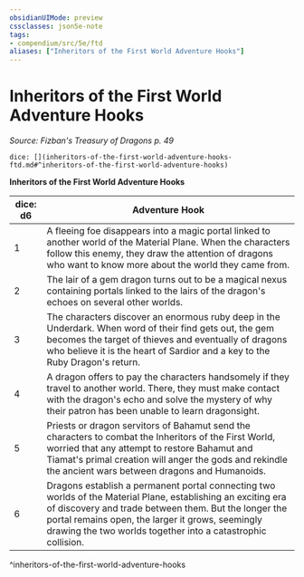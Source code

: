 ```yaml
---
obsidianUIMode: preview
cssclasses: json5e-note
tags:
- compendium/src/5e/ftd
aliases: ["Inheritors of the First World Adventure Hooks"]
---
```

# Inheritors of the First World Adventure Hooks
*Source: Fizban's Treasury of Dragons p. 49* 

`dice: [](inheritors-of-the-first-world-adventure-hooks-ftd.md#^inheritors-of-the-first-world-adventure-hooks)`

**Inheritors of the First World Adventure Hooks**

| dice: d6 | Adventure Hook |
|----------|----------------|
| 1 | A fleeing foe disappears into a magic portal linked to another world of the Material Plane. When the characters follow this enemy, they draw the attention of dragons who want to know more about the world they came from. |
| 2 | The lair of a gem dragon turns out to be a magical nexus containing portals linked to the lairs of the dragon's echoes on several other worlds. |
| 3 | The characters discover an enormous ruby deep in the Underdark. When word of their find gets out, the gem becomes the target of thieves and eventually of dragons who believe it is the heart of Sardior and a key to the Ruby Dragon's return. |
| 4 | A dragon offers to pay the characters handsomely if they travel to another world. There, they must make contact with the dragon's echo and solve the mystery of why their patron has been unable to learn dragonsight. |
| 5 | Priests or dragon servitors of Bahamut send the characters to combat the Inheritors of the First World, worried that any attempt to restore Bahamut and Tiamat's primal creation will anger the gods and rekindle the ancient wars between dragons and Humanoids. |
| 6 | Dragons establish a permanent portal connecting two worlds of the Material Plane, establishing an exciting era of discovery and trade between them. But the longer the portal remains open, the larger it grows, seemingly drawing the two worlds together into a catastrophic collision. |
^inheritors-of-the-first-world-adventure-hooks